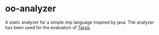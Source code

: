 # oo-analyzer

A static analyzer for a simple imp language inspired by java. The analyzer has been used for the evaluation of [Tarsis](https://link.springer.com/chapter/10.1007/978-3-030-67067-2_13)
